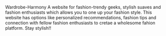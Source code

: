 Wardrobe-Harmony
A website for fashion-trendy geeks, stylish suaves and fashion enthusiasts which allows you to one up your fashion style.
This website has options like personalized recommendations, fashion tips and connection with fellow fashion enthusiasts to cretae a wholesome fahion platform.
Stay stylish!!
